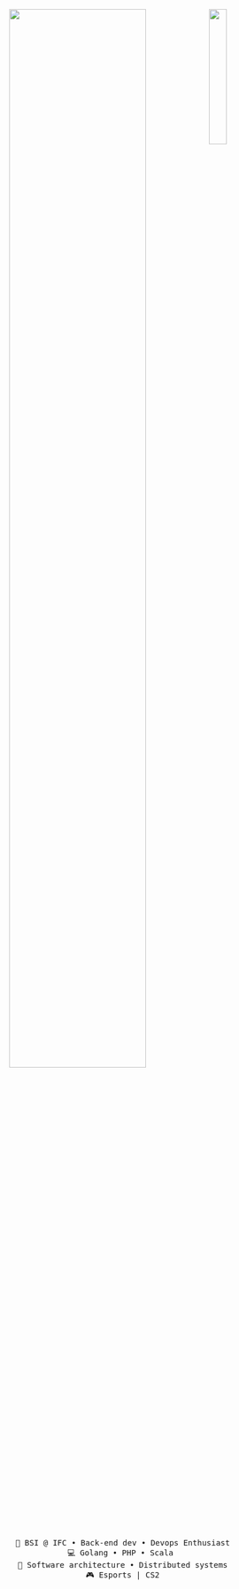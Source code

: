<div align="center">
<img src="https://preview.redd.it/ssd65kwrn1r91.jpg?width=1170&format=pjpg&auto=webp&s=c99d5e79a8574ed04976dfdf957ccc9aaa097a3f" width="25%" align="right" />
<img src="https://readme-typing-svg.herokuapp.com?font=Fira+Code&pause=1000&color=F7922C&width=435&lines=Hello+I'm+Jonathan+Guths;That's+it" width="70%" />
<br><br>
<pre>
    💼 BSI @ IFC • Back-end dev • Devops Enthusiast
    💻 Golang • PHP • Scala 
    📖 Software architecture • Distributed systems
    🎮 Esports | CS2
</pre>
<br><br>
<br><br><br>
</div>
